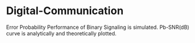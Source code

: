 # Digital-Communication

Error Probability Performance of Binary Signaling is simulated. Pb-SNR(dB) curve is analytically and theoretically plotted.
